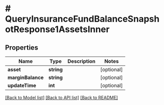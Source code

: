 # # QueryInsuranceFundBalanceSnapshotResponse1AssetsInner

## Properties

Name | Type | Description | Notes
------------ | ------------- | ------------- | -------------
**asset** | **string** |  | [optional]
**marginBalance** | **string** |  | [optional]
**updateTime** | **int** |  | [optional]

[[Back to Model list]](../../README.md#models) [[Back to API list]](../../README.md#endpoints) [[Back to README]](../../README.md)
